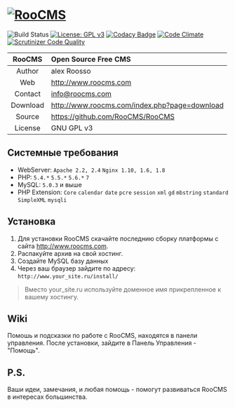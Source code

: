 
[![RooCMS](http://version.roocms.com/logo.png)](http://www.roocms.com)
===============================
![Build Status](https://scrutinizer-ci.com/g/RooCMS/RooCMS/badges/build.png?b=master) [![License: GPL v3](https://img.shields.io/badge/License-GPL%20v3-blue.svg)](http://www.gnu.org/licenses/gpl-3.0) [![Codacy Badge](https://api.codacy.com/project/badge/Grade/40bb2b9d6cc74ef4bb5b424607eabc6c)](https://www.codacy.com/app/Roosso/RooCMS?utm_source=github.com&utm_medium=referral&utm_content=RooCMS/RooCMS&utm_campaign=badger) [![Code Climate](https://codeclimate.com/github/RooCMS/RooCMS/badges/gpa.svg)](https://codeclimate.com/github/RooCMS/RooCMS) [![Scrutinizer Code Quality](https://scrutinizer-ci.com/g/RooCMS/RooCMS/badges/quality-score.png?b=master)](https://scrutinizer-ci.com/g/RooCMS/RooCMS/?branch=master)

| RooCMS   | Open Source Free CMS                            |
|:--------:|:------------------------------------------------|
| Author   | alex Roosso                                     |
| Web      | http://www.roocms.com                           |
| Contact  | info@roocms.com                                 |
| Download | http://www.roocms.com/index.php?page=download   |
| Source   | https://github.com/RooCMS/RooCMS                |
| License  | GNU GPL v3                                      |


Cистемные требования
--------------------
 - WebServer:	`Apache 2.2, 2.4` `Nginx 1.10, 1.6, 1.8`
 - PHP:		`5.4.*` `5.5.*` `5.6.*` `7`
 - MySQL:	`5.0.3` и выше
 - PHP Extension: 
	`Core`
	`calendar`
	`date`
	`pcre`
	`session`
	`xml`
	`gd`
	`mbstring`
	`standard`
	`SimpleXML`
	`mysqli`

Установка
---------
1. Для установки RooCMS скачайте последнию сборку платформы с сайта <http://www.roocms.com>. 
2. Распакуйте архив на свой хостинг.
3. Создайте MySQL базу данных
4. Через ваш браузер зайдите по адресу: `http://www.your_site.ru/install/`

> Вместо your_site.ru используйте доменное имя прикрепленное к вашему хостингу.

Wiki
----
Помошь и подсказки по работе с RooCMS, находятся в панели управления. 
После установки, зайдите в Панель Управления - "Помощь".

P.S.
-----------
Ваши идеи, замечания, и любая помощь - помогут развиваться RooCMS в интересах большинства.

